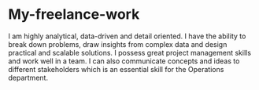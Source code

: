 # My-freelance-work
I am highly analytical, data-driven and detail oriented. I have the ability to break down problems, draw insights from complex data and design practical and scalable solutions. I possess great project management skills and work well in a team. I can also communicate concepts and ideas to different stakeholders which is an essential skill for the Operations department.
